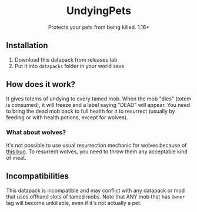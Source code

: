 <h1 align="center">UndyingPets</h1>
<p align="center">Protects your pets from being killed. 1.16+</p>

## Installation
1. Download this datapack from releases tab
2. Put it into `datapacks` folder in your world save

## How does it work?
It gives totems of undying to every tamed mob.
When the mob "dies" (totem is consumed), it will freeze and a label saying "DEAD" will appear.
You need to bring the dead mob back to full health for it to resurrect (usually by feeding or with health potions, except for wolves).

### What about wolves?
It's not possible to use usual resurrection mechanic for wolves because of [this bug](https://bugs.mojang.com/browse/MC-193202).
To resurrect wolves, you need to throw them any acceptable kind of meat.

## Incompatibilities
This datapack is incompatible and may conflict with any datapack or mod that uses offhand slots of tamed mobs.
Note that ANY mob that has `Owner` tag will become unkillable, even if it's not actually a pet.
